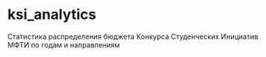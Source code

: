 # ksi_analytics
Статистика распределения бюджета Конкурса Студенческих Инициатив МФТИ по годам и направлениям
